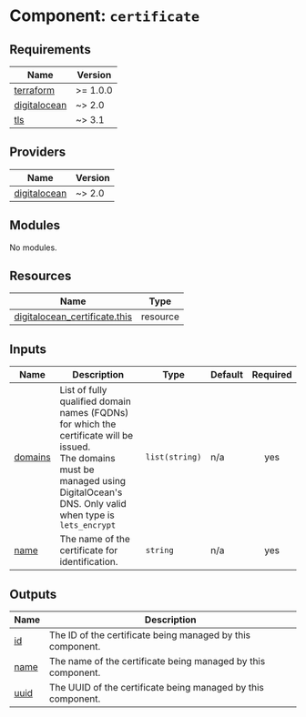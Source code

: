 # Component: `certificate`

<!-- BEGINNING OF PRE-COMMIT-TERRAFORM DOCS HOOK -->
## Requirements

| Name | Version |
|------|---------|
| <a name="requirement_terraform"></a> [terraform](#requirement\_terraform) | >= 1.0.0 |
| <a name="requirement_digitalocean"></a> [digitalocean](#requirement\_digitalocean) | ~> 2.0 |
| <a name="requirement_tls"></a> [tls](#requirement\_tls) | ~> 3.1 |

## Providers

| Name | Version |
|------|---------|
| <a name="provider_digitalocean"></a> [digitalocean](#provider\_digitalocean) | ~> 2.0 |

## Modules

No modules.

## Resources

| Name | Type |
|------|------|
| [digitalocean_certificate.this](https://registry.terraform.io/providers/digitalocean/digitalocean/latest/docs/resources/certificate) | resource |

## Inputs

| Name | Description | Type | Default | Required |
|------|-------------|------|---------|:--------:|
| <a name="input_domains"></a> [domains](#input\_domains) | List of fully qualified domain names (FQDNs) for which the certificate will be issued.<br>The domains must be managed using DigitalOcean's DNS. Only valid when type is `lets_encrypt` | `list(string)` | n/a | yes |
| <a name="input_name"></a> [name](#input\_name) | The name of the certificate for identification. | `string` | n/a | yes |

## Outputs

| Name | Description |
|------|-------------|
| <a name="output_id"></a> [id](#output\_id) | The ID of the certificate being managed by this component. |
| <a name="output_name"></a> [name](#output\_name) | The name of the certificate being managed by this component. |
| <a name="output_uuid"></a> [uuid](#output\_uuid) | The UUID of the certificate being managed by this component. |
<!-- END OF PRE-COMMIT-TERRAFORM DOCS HOOK -->
